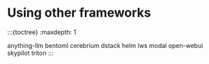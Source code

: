# Using other frameworks

:::{toctree}
:maxdepth: 1

anything-llm
bentoml
cerebrium
dstack
helm
lws
modal
open-webui
skypilot
triton
:::
